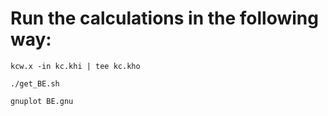 # Run the calculations in the following way:

`kcw.x -in kc.khi | tee kc.kho`

`./get_BE.sh`

`gnuplot BE.gnu`
